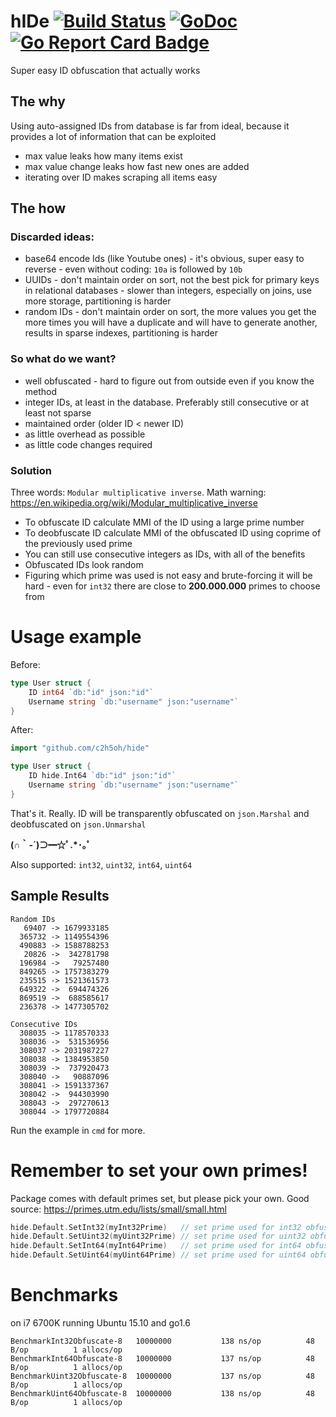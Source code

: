 # h**ID**e  [![Build Status](https://drone.io/github.com/c2h5oh/hide/status.png)](https://drone.io/github.com/c2h5oh/hide/latest)  [![GoDoc](https://godoc.org/github.com/c2h5oh/hide?status.svg)](https://godoc.org/github.com/c2h5oh/hide)  [![Go Report Card Badge](http://goreportcard.com/badge/c2h5oh/hide)](http://goreportcard.com/report/c2h5oh/hide)

Super easy ID obfuscation that actually works

## The why
Using auto-assigned IDs from database is far from ideal, because it provides a lot of information that can be exploited

* max value leaks how many items exist
* max value change leaks how fast new ones are added
* iterating over ID makes scraping all items easy


## The how

### Discarded ideas:
* base64 encode Ids (like Youtube ones) - it's obvious, super easy to reverse - even without coding: `10a` is followed by `10b`
* UUIDs - don't maintain order on sort, not the best pick for primary keys in relational databases - slower than integers, especially on joins, use more storage, partitioning is harder
* random IDs - don't maintain order on sort, the more values you get the more times you will have a duplicate and will have to generate another, results in sparse indexes, partitioning is harder


### So what do we want?
* well obfuscated - hard to figure out from outside even if you know the method
* integer IDs, at least in the database. Preferably still consecutive or at least not sparse
* maintained order (older ID < newer ID)
* as little overhead as possible
* as little code changes required


### Solution

Three words: `Modular multiplicative inverse`. Math warning: https://en.wikipedia.org/wiki/Modular_multiplicative_inverse

* To obfuscate ID calculate MMI of the ID using a large prime number
* To deobfuscate ID calculate MMI of the obfuscated ID using coprime of the previously used prime
* You can still use consecutive integers as IDs, with all of the benefits
* Obfuscated IDs look random
* Figuring which prime was used is not easy and brute-forcing it will be hard - even for `int32` there are close to **200.000.000** primes to choose from


# Usage example

Before:
```go
type User struct {
    ID int64 `db:"id" json:"id"`
    Username string `db:"username" json:"username"`
}
```

After:
```go
import "github.com/c2h5oh/hide"

type User struct {
    ID hide.Int64 `db:"id" json:"id"`
    Username string `db:"username" json:"username"`
}
```
That's it. Really. ID will be transparently obfuscated on `json.Marshal` and deobfuscated on `json.Unmarshal`

**(∩｀-´)⊃━☆ﾟ.*･｡ﾟ**

Also supported: `int32`, `uint32`, `int64`, `uint64`

## Sample Results
```
Random IDs
   69407 -> 1679933185
  365732 -> 1149554396
  490883 -> 1588788253
   20826 ->  342781798
  196984 ->   79257480
  849265 -> 1757383279
  235515 -> 1521361573
  649322 ->  694474326
  869519 ->  688585617
  236378 -> 1477305702

Consecutive IDs
  308035 -> 1178570333
  308036 ->  531536956
  308037 -> 2031987227
  308038 -> 1384953850
  308039 ->  737920473
  308040 ->   90887096
  308041 -> 1591337367
  308042 ->  944303990
  308043 ->  297270613
  308044 -> 1797720884
```
Run the example in `cmd` for more.


# Remember to set your own primes!
Package comes with default primes set, but please pick your own. Good source: https://primes.utm.edu/lists/small/small.html
```go
hide.Default.SetInt32(myInt32Prime)   // set prime used for int32 obfuscation
hide.Default.SetUint32(myUint32Prime) // set prime used for uint32 obfuscation
hide.Default.SetInt64(myInt64Prime)   // set prime used for int64 obfuscation
hide.Default.SetUint64(myUint64Prime) // set prime used for uint64 obfuscation
```

# Benchmarks
on i7 6700K running Ubuntu 15.10 and go1.6
```
BenchmarkInt32Obfuscate-8 	10000000	       138 ns/op	      48 B/op	       1 allocs/op
BenchmarkInt64Obfuscate-8 	10000000	       137 ns/op	      48 B/op	       1 allocs/op
BenchmarkUint32Obfuscate-8	10000000	       137 ns/op	      48 B/op	       1 allocs/op
BenchmarkUint64Obfuscate-8	10000000	       138 ns/op	      48 B/op	       1 allocs/op
```
